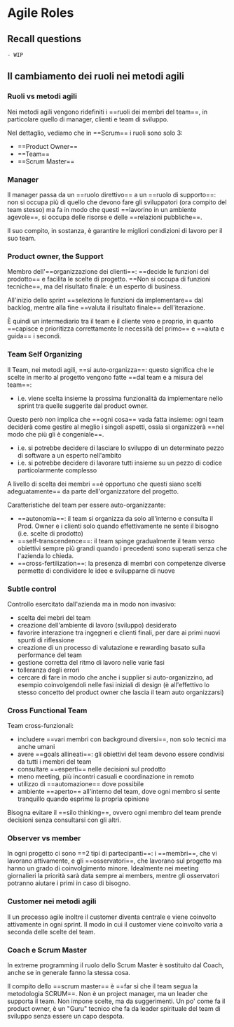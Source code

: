 # Agile Roles

## Recall questions
    - WIP

## Il cambiamento dei ruoli nei metodi agili

### Ruoli vs metodi agili

Nei metodi agili vengono ridefiniti i ==ruoli dei membri del team==, in particolare quello di manager, clienti e team di sviluppo. 

Nel dettaglio, vediamo che in ==Scrum== i ruoli sono solo 3:
- ==Product Owner==
- ==Team==
- ==Scrum Master==
  
### Manager

Il manager passa da un ==ruolo direttivo== a un ==ruolo di supporto==: non si occupa più di quello che devono fare gli sviluppatori (ora compito del team stesso) ma fa in modo che questi ==lavorino in un ambiente agevole==, si occupa delle risorse e delle ==relazioni pubbliche==.

Il suo compito, in sostanza, è garantire le migliori condizioni di lavoro per il suo team.

### Product owner, the Support

Membro dell'==organizzazione dei clienti==: ==decide le funzioni del prodotto== e facilita le scelte di progetto. 
==Non si occupa di funzioni tecniche==, ma del risultato finale: è un esperto di business.

All'inizio dello sprint ==seleziona le funzioni da implementare== dal backlog, mentre alla fine ==valuta il risultato finale== dell'iterazione.

È quindi un intermediario tra il team e il cliente vero e proprio, in quanto ==capisce e prioritizza correttamente le necessità del primo== e ==aiuta e guida== i secondi.

### Team Self Organizing

Il Team, nei metodi agili, ==si auto-organizza==: questo significa che le scelte in merito al progetto vengono fatte ==dal team e a misura del team==:
- i.e. viene scelta insieme la prossima funzionalità da implementare nello sprint tra quelle suggerite dal product owner.

Questo però non implica che ==ogni cosa== vada fatta insieme: ogni team deciderà come gestire al meglio i singoli aspetti, ossia si organizzerà ==nel modo che più gli è congeniale==.
- i.e. si potrebbe decidere di lasciare lo sviluppo di un determinato pezzo di software a un esperto nell'ambito 
- i.e. si potrebbe decidere di lavorare tutti insieme su un pezzo di codice particolarmente complesso

A livello di scelta dei membri ==è opportuno che questi siano scelti adeguatamente== da parte dell'organizzatore del progetto.

Caratteristiche del team per essere auto-organizzante:
- ==autonomia==: il team si organizza da solo all'interno e consulta il Prod. Owner e i clienti solo quando effettivamente ne sente il bisogno (i.e. scelte di prodotto)
- ==self-transcendence==: il team spinge gradualmente il team verso obiettivi sempre più grandi quando i precedenti sono superati senza che l'azienda lo chieda.
- ==cross-fertilization==: la presenza di membri con competenze diverse permette di condividere le idee e svilupparne di nuove

### Subtle control

Controllo esercitato dall'azienda ma in modo non invasivo:
- scelta dei mebri del team
- creazione dell'ambiente di lavoro (sviluppo) desiderato
- favorire interazione tra ingegneri e clienti finali, per dare ai primi nuovi spunti di riflessione
- creazione di un processo di valutazione e rewarding basato sulla performance del team
- gestione corretta del ritmo di lavoro nelle varie fasi
- tolleranza degli errori 
- cercare di fare in modo che anche i supplier si auto-organizzino, ad esempio coinvolgendoli nelle fasi iniziali di design (è all'effettivo lo stesso concetto del product owner che lascia il team auto organizzarsi)

### Cross Functional Team

Team cross-funzionali:
- includere ==vari membri con background diversi==, non solo tecnici ma anche umani
- avere ==goals allineati==: gli obiettivi del team devono essere condivisi da tutti i membri del team
- consultare ==esperti== nelle decisioni sul prodotto
- meno meeting, più incontri casuali e coordinazione in remoto
- utilizzo di ==automazione== dove possibile
- ambiente ==aperto== all'interno del team, dove ogni membro si sente tranquillo quando esprime la propria opinione

Bisogna evitare il ==silo thinking==, ovvero ogni membro del team prende decisioni senza consultarsi con gli altri.

### Observer vs member

In ogni progetto ci sono ==2 tipi di partecipanti==: i ==membri==, che vi lavorano attivamente, e gli ==osservatori==, che lavorano sul progetto ma hanno un grado di coinvolgimento minore. 
Idealmente nei meeting giornalieri la priorità sarà data sempre ai members, mentre gli osservatori potranno aiutare i primi in caso di bisogno.

### Customer nei metodi agili

Il un processo agile inoltre il customer diventa  centrale e viene coinvolto attivamente in ogni sprint.
Il modo in cui il customer viene coinvolto varia a seconda delle scelte del team.

### Coach e Scrum Master

In extreme programming il ruolo dello Scrum Master è sostituito dal Coach, anche se in generale fanno la stessa cosa.

Il compito dello ==scrum master== è ==far si che il team segua la metodologia SCRUM==. Non è un project manager, ma un leader che supporta il team. Non impone scelte, ma da suggerimenti. Un po' come fa il product owner, è un "Guru" tecnico che fa da leader spirituale del team di sviluppo senza essere un capo despota.